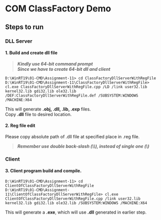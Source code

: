 # COM ClassFactory Demo

## Steps to run

### DLL Server

#### **1. Build and create dll file**   
>_**Kindly use 64-bit command prompt**   
>**Since we have to create 64-bit dll and client**_

```D:\WinRT19\01-CMD\Assignment-11> cd ClassFactoryDllServerWithRegFile```   
```D:\WinRT19\01-CMD\Assignment-11\ClassFactoryDllServerWithRegFile> cl.exe ClassFactoryDllServerWithRegFile.cpp /LD /link user32.lib kernel32.lib gdi32.lib ole32.lib /DEF:ClassFactoryDllServerWithRegFile.def /SUBSYSTEM:WINDOWS /MACHINE:X64```

This will generate **.obj, .dll, .lib, .exp** files.   
Copy **.dll** file to desired location.   
   
#### **2. Reg file edit**   
Please copy absolute path of .dll file at specified place in .reg file.   
>_**Remember use double back-slash (\\\\), instead of single one (\\)**_

### Client
#### **3. Client program build and compile.**   
   
```D:\WinRT19\01-CMD\Assignment-11> cd ClientOfClassFactoryDllServerWithRegFile```   
```D:\WinRT19\01-CMD\Assignment-11\ClientOfClassFactoryDllServerWithRegFile> cl.exe ClientOfClassFactoryDllServerWithRegFile.cpp /link user32.lib kernel32.lib gdi32.lib ole32.lib /SUBSYSTEM:WINDOWS /MACHINE:X64```   

This will generate a **.exe**, which will use **.dll** generated in earlier step.   